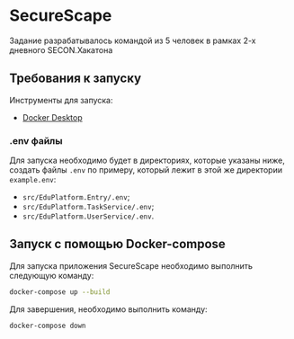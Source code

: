 # SecureScape
Задание разрабатывалось командой из 5 человек в рамках 2-х дневного SECON.Хакатона

## Требования к запуску
Инструменты для запуска:
- [Docker Desktop](https://www.docker.com/products/docker-desktop/)

### .env файлы
Для запуска необходимо будет в директориях, которые указаны ниже, создать файлы `.env` по примеру, который лежит в этой же директории `example.env`:
- `src/EduPlatform.Entry/.env`; 
- `src/EduPlatform.TaskService/.env`; 
- `src/EduPlatform.UserService/.env`.

## Запуск с помощью Docker-compose
Для запуска приложения SecureScape необходимо выполнить следующую команду:
```bash
docker-compose up --build
```
Для завершения, необходимо выполнить команду:
```bash
docker-compose down
```
